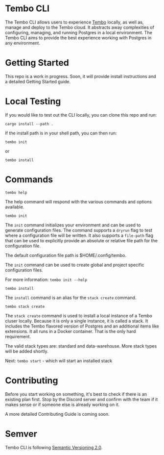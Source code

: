# Tembo CLI

The Tembo CLI allows users to experience [Tembo](https://tembo.io) locally, as well as, 
manage and deploy to the Tembo cloud. It abstracts away complexities of configuring, 
managing, and running Postgres in a local environment. The Tembo CLI aims to provide the 
best experience working with Postgres in any environment.

# Getting Started

This repo is a work in progress. Soon, it will provide install instructions and a 
detailed Getting Started guide.

# Local Testing
If you would like to test out the CLI locally, you can clone this repo and run:

`cargo install --path .`

If the install path is in your shell path, you can then run:

`tembo init`

or 

`tembo install`

# Commands

`tembo help`

The help command will respond with the various commands and options available.

`tembo init`

The `init` command initializes your environment and can be used to generate configuration files. 
The command supports a `dryrun` flag to test where a configuration file will be written. It also 
supports a `file-path` flag that can be used to explicitly provide an absolute or relative file 
path for the configuration file.

The default configuration file path is $HOME/.config/tembo.

The `init` command can be used to create global and project specific configuration files.

For more information: `tembo init --help`

`tembo install`

The `install` command is an alias for the `stack create` command.

`tembo stack create`

The `stack create` command is used to install a local instance of a Tembo cluser locally. Because it 
is only a single instance, it is called a stack. It includes the Tembo flavored version of Postgres and 
an additional items like extensions. It all runs in a Docker container. That is the only hard requirement.

The valid stack types are: standard and data-warehouse. More stack types will be added shortly.

Next: `tembo start` - which will start an installed stack

# Contributing

Before you start working on something, it's best to check if there is an existing plan 
first. Stop by the Discord server and confirm with the team if it makes sense or if 
someone else is already working on it.

A more detailed Contributing Guide is coming soon.

# Semver

Tembo CLI is following [Semantic Versioning 2.0](https://semver.org/).

